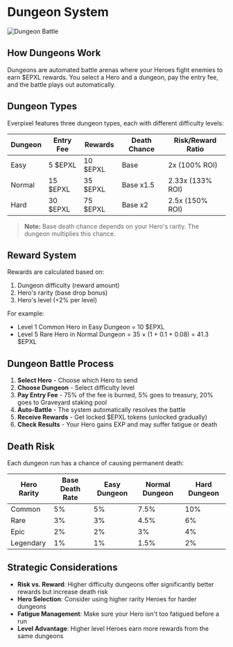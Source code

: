 # Dungeon System

![Dungeon Battle](https://placeholder.com/wp-content/uploads/2018/10/placeholder.png)

## How Dungeons Work

Dungeons are automated battle arenas where your Heroes fight enemies to earn $EPXL rewards. You select a Hero and a dungeon, pay the entry fee, and the battle plays out automatically.

## Dungeon Types

Everpixel features three dungeon types, each with different difficulty levels:

| Dungeon | Entry Fee | Rewards | Death Chance | Risk/Reward Ratio |
|---------|-----------|---------|--------------|-------------------|
| Easy | 5 $EPXL | 10 $EPXL | Base | 2x (100% ROI) |
| Normal | 15 $EPXL | 35 $EPXL | Base x1.5 | 2.33x (133% ROI) |
| Hard | 30 $EPXL | 75 $EPXL | Base x2 | 2.5x (150% ROI) |

> **Note:** Base death chance depends on your Hero's rarity. The dungeon multiplies this chance.

## Reward System

Rewards are calculated based on:
1. Dungeon difficulty (reward amount)
2. Hero's rarity (base drop bonus)
3. Hero's level (+2% per level)

For example:
- Level 1 Common Hero in Easy Dungeon = 10 $EPXL
- Level 5 Rare Hero in Normal Dungeon = 35 × (1 + 0.1 + 0.08) = 41.3 $EPXL

## Dungeon Battle Process

1. **Select Hero** - Choose which Hero to send
2. **Choose Dungeon** - Select difficulty level
3. **Pay Entry Fee** - 75% of the fee is burned, 5% goes to treasury, 20% goes to Graveyard staking pool
4. **Auto-Battle** - The system automatically resolves the battle
5. **Receive Rewards** - Get locked $EPXL tokens (unlocked gradually)
6. **Check Results** - Your Hero gains EXP and may suffer fatigue or death

## Death Risk

Each dungeon run has a chance of causing permanent death:

| Hero Rarity | Base Death Rate | Easy Dungeon | Normal Dungeon | Hard Dungeon |
|-------------|-----------------|--------------|----------------|--------------|
| Common | 5% | 5% | 7.5% | 10% |
| Rare | 3% | 3% | 4.5% | 6% |
| Epic | 2% | 2% | 3% | 4% |
| Legendary | 1% | 1% | 1.5% | 2% |

## Strategic Considerations

- **Risk vs. Reward**: Higher difficulty dungeons offer significantly better rewards but increase death risk
- **Hero Selection**: Consider using higher rarity Heroes for harder dungeons
- **Fatigue Management**: Make sure your Hero isn't too fatigued before a run
- **Level Advantage**: Higher level Heroes earn more rewards from the same dungeons